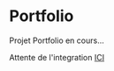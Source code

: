 # Portfolio

Projet Portfolio en cours...

Attente de l'integration [ICI](https://github.com/dokkoh/inte-portfolio)

